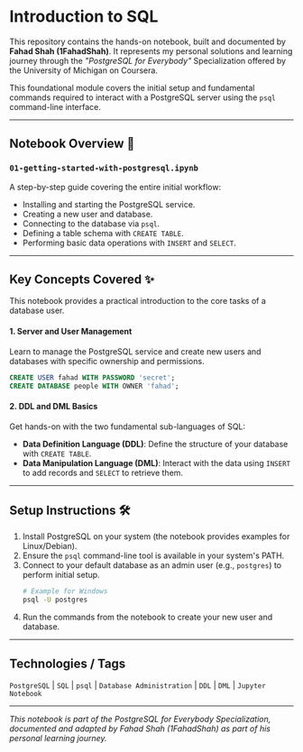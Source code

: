 # Introduction to SQL

This repository contains the hands-on notebook, built and documented by **Fahad Shah (1FahadShah)**. It represents my personal solutions and learning journey through the *"PostgreSQL for Everybody"* Specialization offered by the University of Michigan on Coursera.

This foundational module covers the initial setup and fundamental commands required to interact with a PostgreSQL server using the `psql` command-line interface.

---

## Notebook Overview 📓

### `01-getting-started-with-postgresql.ipynb`
A step-by-step guide covering the entire initial workflow:
-   Installing and starting the PostgreSQL service.
-   Creating a new user and database.
-   Connecting to the database via `psql`.
-   Defining a table schema with `CREATE TABLE`.
-   Performing basic data operations with `INSERT` and `SELECT`.

---

## Key Concepts Covered ✨

This notebook provides a practical introduction to the core tasks of a database user.

#### 1. Server and User Management
Learn to manage the PostgreSQL service and create new users and databases with specific ownership and permissions.
```sql
CREATE USER fahad WITH PASSWORD 'secret';
CREATE DATABASE people WITH OWNER 'fahad';
```
#### 2. DDL and DML Basics
Get hands-on with the two fundamental sub-languages of SQL:

* **Data Definition Language (DDL)**: Define the structure of your database with `CREATE TABLE`.
* **Data Manipulation Language (DML)**: Interact with the data using `INSERT` to add records and `SELECT` to retrieve them.

---

## Setup Instructions 🛠️
1.  Install PostgreSQL on your system (the notebook provides examples for Linux/Debian).
2.  Ensure the `psql` command-line tool is available in your system's PATH.
3.  Connect to your default database as an admin user (e.g., `postgres`) to perform initial setup.
    ```bash
    # Example for Windows
    psql -U postgres
    ```
4.  Run the commands from the notebook to create your new user and database.

---

## Technologies / Tags
`PostgreSQL` | `SQL` | `psql` | `Database Administration` | `DDL` | `DML` | `Jupyter Notebook`

---
*This notebook is part of the PostgreSQL for Everybody Specialization, documented and adapted by Fahad Shah (1FahadShah) as part of his personal learning journey.*
